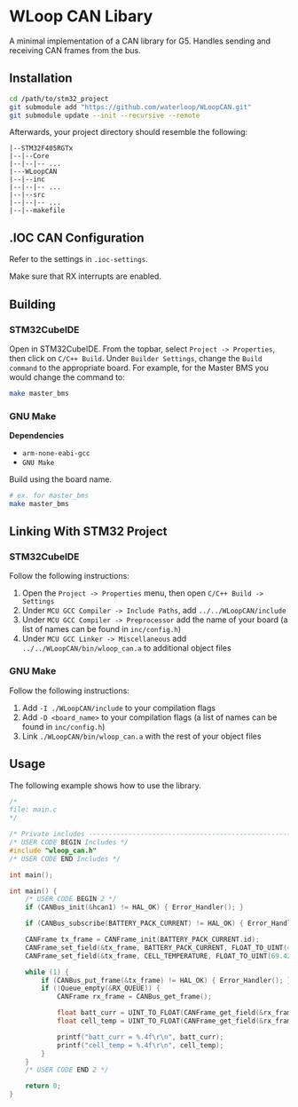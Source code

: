 # WLoop CAN Libary

A minimal implementation of a CAN library for G5. Handles sending and receiving CAN frames from the bus.

## Installation

```bash
cd /path/to/stm32_project
git submodule add "https://github.com/waterloop/WLoopCAN.git"
git submodule update --init --recursive --remote
```

Afterwards, your project directory should resemble the following:

```
|--STM32F405RGTx
|--|--Core
|--|--|-- ...
|---WLoopCAN
|--|--inc
|--|--|-- ...
|--|--src
|--|--|-- ...
|--|--makefile
```

## .IOC CAN Configuration

Refer to the settings in `.ioc-settings`.

Make sure that RX interrupts are enabled.

## Building

### STM32CubeIDE

Open in STM32CubeIDE. From the topbar, select `Project -> Properties`, then click on `C/C++ Build`. Under `Builder Settings`, change the `Build command` to the appropriate board. For example, for the Master BMS you would change the command to:

```bash
make master_bms
```

### GNU Make

**Dependencies**

* `arm-none-eabi-gcc`
* `GNU Make`

Build using the board name.

```bash
# ex. for master_bms
make master_bms
```

## Linking With STM32 Project

### STM32CubeIDE

Follow the following instructions:

1. Open the `Project -> Properties` menu, then open `C/C++ Build -> Settings`
2. Under `MCU GCC Compiler -> Include Paths`, add `../../WLoopCAN/include`
3. Under `MCU GCC Compiler -> Preprocessor` add the name of your board (a list of names can be found in `inc/config.h`)
4. Under `MCU GCC Linker -> Miscellaneous` add `../../WLoopCAN/bin/wloop_can.a` to additional object files

### GNU Make

Follow the following instructions:

1. Add `-I ./WLoopCAN/include` to your compilation flags
2. Add `-D <board_name>` to your compilation flags (a list of names can be found in `inc/config.h`)
3. Link `./WLoopCAN/bin/wloop_can.a` with the rest of your object files

## Usage

The following example shows how to use the library.

```c
/*
file: main.c
*/

/* Private includes ----------------------------------------------------------*/
/* USER CODE BEGIN Includes */
#include "wloop_can.h"
/* USER CODE END Includes */

int main();

int main() {
    /* USER CODE BEGIN 2 */
    if (CANBus_init(&hcan1) != HAL_OK) { Error_Handler(); }

    if (CANBus_subscribe(BATTERY_PACK_CURRENT) != HAL_OK) { Error_Handler(); };

    CANFrame tx_frame = CANFrame_init(BATTERY_PACK_CURRENT.id);
    CANFrame_set_field(&tx_frame, BATTERY_PACK_CURRENT, FLOAT_TO_UINT(4.20));
    CANFrame_set_field(&tx_frame, CELL_TEMPERATURE, FLOAT_TO_UINT(69.420));

    while (1) {
        if (CANBus_put_frame(&tx_frame) != HAL_OK) { Error_Handler(); }
        if (!Queue_empty(&RX_QUEUE)) {
            CANFrame rx_frame = CANBus_get_frame();

            float batt_curr = UINT_TO_FLOAT(CANFrame_get_field(&rx_frame, BATTERY_PACK_CURRENT));
            float cell_temp = UINT_TO_FLOAT(CANFrame_get_field(&rx_frame, CELL_TEMPERATURE));

            printf("batt_curr = %.4f\r\n", batt_curr);
            printf("cell_temp = %.4f\r\n", cell_temp);
        }
    }
    /* USER CODE END 2 */

    return 0;
}
```

